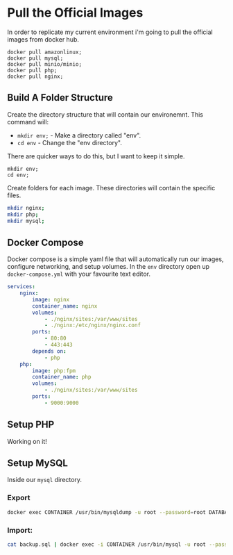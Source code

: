 # Pull the Official Images
In order to replicate my current environment i'm going to pull the official images from docker hub.
```shell
docker pull amazonlinux;
docker pull mysql;
docker pull minio/minio;
docker pull php;
docker pull nginx;
```

## Build A Folder Structure
Create the directory structure that will contain our environemnt. This command will:
- `mkdir env;` - Make a directory called "env".
- `cd env` - Change the "env directory".

There are quicker ways to do this, but I want to keep it simple.

```shell
mkdir env; 
cd env;
```

Create folders for each image. These directories will contain the specific files.
```sh
mkdir nginx;
mkdir php;
mkdir mysql;

```
## Docker Compose
Docker compose is a simple yaml file that will automatically run our images, configure networking, and setup volumes. In the `env` directory open up `docker-compose.yml` with your favourite text editor.

```yaml
services:
    nginx: 
        image: nginx
        container_name: nginx
        volumes:
            - ./nginx/sites:/var/www/sites
            - ./nginx:/etc/nginx/nginx.conf
        ports:
            - 80:80
            - 443:443
        depends on:
            - php
    php:
        image: php:fpm
        container_name: php
        volumes:
            - ./nginx/sites:/var/www/sites
        ports:
            - 9000:9000
```

## Setup PHP
Working on it!

## Setup MySQL
Inside our `mysql` directory.

### Export
```sh
docker exec CONTAINER /usr/bin/mysqldump -u root --password=root DATABASE --no-tablespaces > backup.sql
```

### Import:
```sh
cat backup.sql | docker exec -i CONTAINER /usr/bin/mysql -u root --password=root --no-tablespaces DATABASE
```

